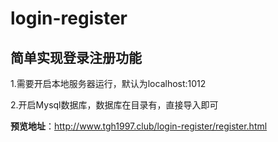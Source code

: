 # login-register
## 简单实现登录注册功能

1.需要开启本地服务器运行，默认为localhost:1012

2.开启Mysql数据库，数据库在目录有，直接导入即可

**预览地址**：http://www.tgh1997.club/login-register/register.html
